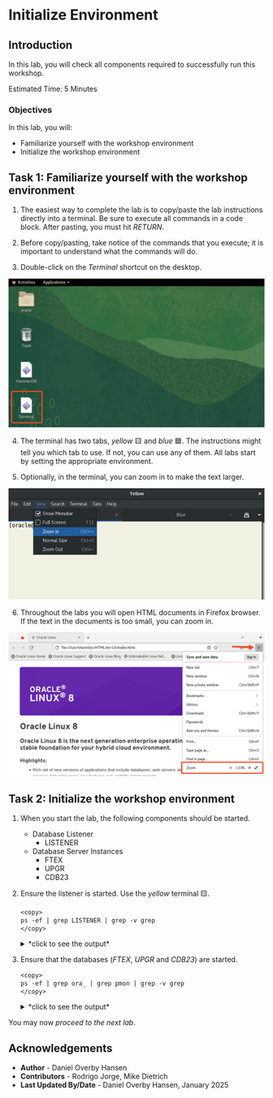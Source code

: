 # Initialize Environment

## Introduction

In this lab, you will check all components required to successfully run this workshop.

Estimated Time: 5 Minutes

### Objectives

In this lab, you will:

* Familiarize yourself with the workshop environment
* Initialize the workshop environment

## Task 1: Familiarize yourself with the workshop environment

1. The easiest way to complete the lab is to copy/paste the lab instructions directly into a terminal. Be sure to execute all commands in a code block. After pasting, you must hit *RETURN*.

2. Before copy/pasting, take notice of the commands that you execute; it is important to understand what the commands will do.

3. Double-click on the *Terminal* shortcut on the desktop. 

![Click shortcut to start a terminal](./images/initialize-environment-desktop-click-terminal.jpeg " ")

4. The terminal has two tabs, *yellow* 🟨 and *blue* 🟦. The instructions might tell you which tab to use. If not, you can use any of them. All labs start by setting the appropriate environment.

5. Optionally, in the terminal, you can zoom in to make the text larger. 

![Zoom in to make the text larger in the terminal](./images/initialize-environment-terminal-zoom-in.png)    

6. Throughout the labs you will open HTML documents in Firefox browser. If the text in the documents is too small, you can zoom in.

![Zoom in in Firefox to make text bigger](images/initialize-environment-firefox-zoom.png)

## Task 2: Initialize the workshop environment

1. When you start the lab, the following components should be started.

    - Database Listener
        - LISTENER
    - Database Server Instances
        - FTEX
        - UPGR
        - CDB23

2. Ensure the listener is started. Use the *yellow* terminal 🟨.

    ```
    <copy>
    ps -ef | grep LISTENER | grep -v grep
    </copy>
    ```

    <details>
    <summary>*click to see the output*</summary>
    ``` text
    $ ps -ef | grep LISTENER | grep -v grep
    oracle    2333     1  0 11:40 ?        00:00:00 /u01/app/oracle/product/19/bin/tnslsnr LISTENER -inherit
    ```
    </details>

3. Ensure that the databases (*FTEX*, *UPGR* and *CDB23*) are started.

    ```
    <copy>
    ps -ef | grep ora_ | grep pmon | grep -v grep
    </copy>
    ```

    <details>
    <summary>*click to see the output*</summary>
    ``` text
    $ ps -ef | grep ora_ | grep pmon | grep -v grep
    oracle      3851       1  0 20:19 ?        00:00:00 ora_pmon_UPGR
    oracle      5110       1  0 20:19 ?        00:00:00 ora_pmon_FTEX
    oracle      5345       1  0 20:19 ?        00:00:00 ora_pmon_CDB23
    ```
    </details>

You may now *proceed to the next lab*.

## Acknowledgements

* **Author** - Daniel Overby Hansen
* **Contributors** - Rodrigo Jorge, Mike Dietrich
* **Last Updated By/Date** - Daniel Overby Hansen, January 2025
